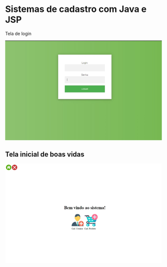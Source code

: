 # Sistemas de cadastro com Java e JSP
Tela de login

![tela de login](https://github.com/victorvaz001/cadastro-java-jsp-servlets/blob/master/tela%20de%20login.jpg)


## Tela inicial de boas vidas
![Add Tela-Cadastro](https://github.com/victorvaz001/cadastro-java-jsp-servlets/blob/master/Tela-Cadastro-.jpg)


